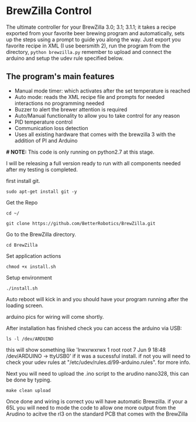 BrewZilla Control 
==================
The ultimate controller for your BrewZilla 3.0; 3.1; 3.1.1; it takes a recipe exported from your favorite beer brewing program and automatically, sets up the steps using a prompt to guide you along the way. Just export you favorite recipe in XML (I use beersmith 2), run the program from the directory, ```python brewzilla.py``` remember to upload and connect the arduino and setup the udev rule specified below. 

The program's main features
----------------------------
- Manual mode timer: which activates after the set temperature is reached
- Auto mode: reads the XML recipe file and prompts for needed interactions no programming needed
- Buzzer to alert the brewer attention is required
- Auto/Manual functionality to allow you to take control for any reason
- PID temperature control
- Communication loss detection
- Uses all existing hardware that comes with the brewzilla 3 with the addition of PI and Arduino



<b># NOTE:</b> This code is only running on python2.7 at this stage.

I will be releasing a full version ready to run with all components needed after my testing is completed. 

first install git.
```
sudo apt-get install git -y 
```

Get the Repo
```
cd ~/
```

```
git clone https://github.com/BetterRobotics/BrewZilla.git
```

Go to the BrewZilla directory.
```
cd BrewZilla
```
Set application actions
```
chmod +x install.sh
```
Setup environment
```
./install.sh
```

Auto reboot will kick in and you should have your program running after the loading screen. 

arduino pics for wiring will come shortly. 


After installation has finished check you can access the arduino via USB:

```ls -l /dev/ARDUINO```  

this will show something like 'lrwxrwxrwx 1 root root 7 Jun  9 18:48 /dev/ARDUINO -> ttyUSB0' if it was a sucessful install.
if not you will need to check your udev rules at "/etc/udev/rules.d/99-arduino.rules". for more info. 

Next you will need to upload the .ino script to the arudino nano328, this can be done by typing.

```make clean upload```

Once done and wiring is correct you will have automatic Brewzilla. if your a 65L you will need to mode the code to allow one more output from the Arudino to acitve the rl3 on the standard PCB that comes with the BrewZilla


